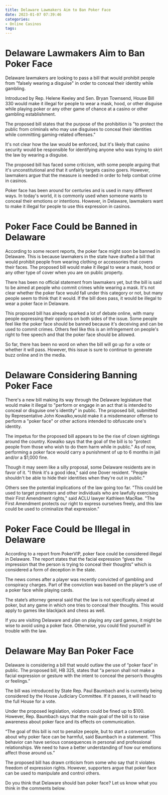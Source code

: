 ```yaml
---
title: Delaware Lawmakers Aim to Ban Poker Face
date: 2023-01-07 07:39:46
categories:
- Online Casinos
tags:
---
```



#  Delaware Lawmakers Aim to Ban Poker Face

Delaware lawmakers are looking to pass a bill that would prohibit people from "falsely wearing a disguise" in order to conceal their identity while gambling.

Introduced by Rep. Helene Keeley and Sen. Bryan Townsend, House Bill 330 would make it illegal for people to wear a mask, hood, or other disguise while playing poker or any other game of chance at a casino or other gambling establishment.

The proposed bill states that the purpose of the prohibition is "to protect the public from criminals who may use disguises to conceal their identities while committing gaming-related offenses."

It's not clear how the law would be enforced, but it's likely that casino security would be responsible for identifying anyone who was trying to skirt the law by wearing a disguise.

The proposed bill has faced some criticism, with some people arguing that it's unconstitutional and that it unfairly targets casino goers. However, lawmakers argue that the measure is needed in order to help combat crime in casinos.

Poker face has been around for centuries and is used in many different ways. In today's world, it is commonly used when someone wants to conceal their emotions or intentions. However, in Delaware, lawmakers want to make it illegal for people to use this expression in casinos.

#  Poker Face Could be Banned in Delaware

According to some recent reports, the poker face might soon be banned in Delaware. This is because lawmakers in the state have drafted a bill that would prohibit people from wearing clothing or accessories that covers their faces. The proposed bill would make it illegal to wear a mask, hood or any other type of cover when you are on public property.

There has been no official statement from lawmakers yet, but the bill is said to be aimed at people who commit crimes while wearing a mask. It's not clear whether the poker face would fall under this category or not, but many people seem to think that it would. If the bill does pass, it would be illegal to wear a poker face in Delaware.

This proposed bill has already sparked a lot of debate online, with many people expressing their opinions on both sides of the issue. Some people feel like the poker face should be banned because it's deceiving and can be used to commit crimes. Others feel like this is an infringement on people's right to free speech and that the poker face should be allowed.

So far, there has been no word on when the bill will go up for a vote or whether it will pass. However, this issue is sure to continue to generate buzz online and in the media.

#  Delaware Considering Banning Poker Face

There's a new bill making its way through the Delaware legislature that would make it illegal to "perform or engage in an act that is intended to conceal or disguise one's identity" in public. The proposed bill, submitted by Representative John Kowalko,would make it a misdemeanor offense to perform a "poker face" or other actions intended to obfuscate one's identity.

The impetus for the proposed bill appears to be the rise of clown sightings around the country. Kowalko says that the goal of the bill is to "protect people from those who wish to do them harm while in public." As of now, performing a poker face would carry a punishment of up to 6 months in jail and/or a $1,000 fine.

Though it may seem like a silly proposal, some Delaware residents are in favor of it. "I think it's a good idea," said one Dover resident. "People shouldn't be able to hide their identities when they're out in public."

Others see the potential implications of the law going too far. "This could be used to target protesters and other individuals who are lawfully exercising their First Amendment rights," said ACLU lawyer Kathleen MacRae. "The First Amendment protects our right to express ourselves freely, and this law could be used to criminalize that expression."

#  Poker Face Could be Illegal in Delaware

According to a report from PokerVIP, poker face could be considered illegal in Delaware. The report states that the facial expression “gives the impression that the person is trying to conceal their thoughts” which is considered a form of deception in the state.

The news comes after a player was recently convicted of gambling and conspiracy charges. Part of the conviction was based on the player’s use of a poker face while playing cards.

The state’s attorney general said that the law is not specifically aimed at poker, but any game in which one tries to conceal their thoughts. This would apply to games like blackjack and chess as well.

If you are visiting Delaware and plan on playing any card games, it might be wise to avoid using a poker face. Otherwise, you could find yourself in trouble with the law.

#  Delaware May Ban Poker Face

Delaware is considering a bill that would outlaw the use of “poker face” in public. The proposed bill, HB 325, states that “a person shall not make a facial expression or gesture with the intent to conceal the person’s thoughts or feelings.”

The bill was introduced by State Rep. Paul Baumbach and is currently being considered by the House Judiciary Committee. If it passes, it will head to the full House for a vote.

Under the proposed legislation, violators could be fined up to $100. However, Rep. Baumbach says that the main goal of the bill is to raise awareness about poker face and its effects on communication.

“The goal of this bill is not to penalize people, but to start a conversation about why poker face can be harmful, said Baumbach in a statement. “This behavior can have serious consequences in personal and professional relationships. We need to have a better understanding of how our emotions affect those around us.”

The proposed bill has drawn criticism from some who say that it violates freedom of expression rights. However, supporters argue that poker face can be used to manipulate and control others.

Do you think that Delaware should ban poker face? Let us know what you think in the comments below.